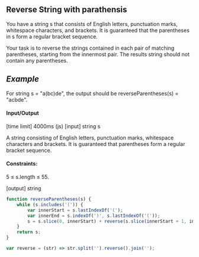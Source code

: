 ## Reverse String with parathensis
You have a string s that consists of English letters, punctuation marks, whitespace characters, and brackets. It is guaranteed that the parentheses in s form a regular bracket sequence.

Your task is to reverse the strings contained in each pair of matching parentheses, starting from the innermost pair. The results string should not contain any parentheses.

## _Example_

For string s = "a(bc)de", the output should be
reverseParentheses(s) = "acbde".

#### Input/Output

[time limit] 4000ms (js)
[input] string s

A string consisting of English letters, punctuation marks, whitespace characters and brackets. It is guaranteed that parentheses form a regular bracket sequence.

#### Constraints:
5 ≤ s.length ≤ 55.

[output] string

```javaScript
function reverseParentheses(s) {
    while (s.includes('(')) {
        var innerStart = s.lastIndexOf('(');
        var innerEnd = s.indexOf(')', s.lastIndexOf('('));
        s = s.slice(0, innerStart) + reverse(s.slice(innerStart + 1, innerEnd)) + (innerEnd + 1 === s.length ? s.slice(innerEnd, -1) : s.slice(innerEnd + 1));
    }
    return s;
}

var reverse = (str) => str.split('').reverse().join('');

````